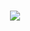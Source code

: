 <div align="center">

<h1>
  <img src="https://capsule-render.vercel.app/api?type=waving&color=timeGradient&height=200&section=footer&reversal=true&animation=twinkling&fontSize=70&fontAlignY=58&descAlignY=85&text=%E6%B4%9B%E6%9B%A6&desc=Ikaros-521%20Develop%20Organization" />
</h1>

</div>
